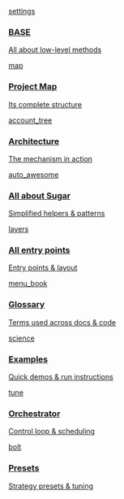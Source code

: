 <div class="home-grid">

  <!-- Row 1: Core / Infra -->
  <a class="card centered infra" href="MT4Account/BASE/">
    <span class="card-icon ms">settings</span>
    <h3>BASE</h3>
    <p>All about low-level methods</p>
  </a>

  <a class="card centered infra" href="PROJECT_MAP/">
    <span class="card-icon ms">map</span>
    <h3>Project Map</h3>
    <p>Its complete structure</p>
  </a>

  <a class="card centered infra" href="ARCHITECTURE/">
    <span class="card-icon ms">account_tree</span>
    <h3>Architecture</h3>
    <p>The mechanism in action</p>
  </a>

  <!-- Row 2: Practical -->
  <a class="card centered practical" href="MT4Sugar/Overview/">
    <span class="card-icon ms">auto_awesome</span>
    <h3>All about Sugar</h3>
    <p>Simplified helpers & patterns</p>
  </a>

  <a class="card centered practical" href="Main/Overview/">
    <span class="card-icon ms">layers</span>
    <h3>All entry points</h3>
    <p>Entry points & layout</p>
  </a>

  <a class="card centered practical" href="GLOSSARY/">
    <span class="card-icon ms">menu_book</span>
    <h3>Glossary</h3>
    <p>Terms used across docs & code</p>
  </a>

  <!-- Row 3: Strategy -->
  <a class="card centered strategy" href="Examples/All_about_examples/">
    <span class="card-icon ms">science</span>
    <h3>Examples</h3>
    <p>Quick demos & run instructions</p>
  </a>

  <a class="card centered strategy" href="Strategy/All_about_orchestrator/">
    <span class="card-icon ms">tune</span>
    <h3>Orchestrator</h3>
    <p>Control loop & scheduling</p>
  </a>

  <a class="card centered strategy" href="Strategy/All_about_presets/">
    <span class="card-icon ms">bolt</span>
    <h3>Presets</h3>
    <p>Strategy presets & tuning</p>
  </a>

</div>
